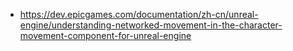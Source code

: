 - https://dev.epicgames.com/documentation/zh-cn/unreal-engine/understanding-networked-movement-in-the-character-movement-component-for-unreal-engine